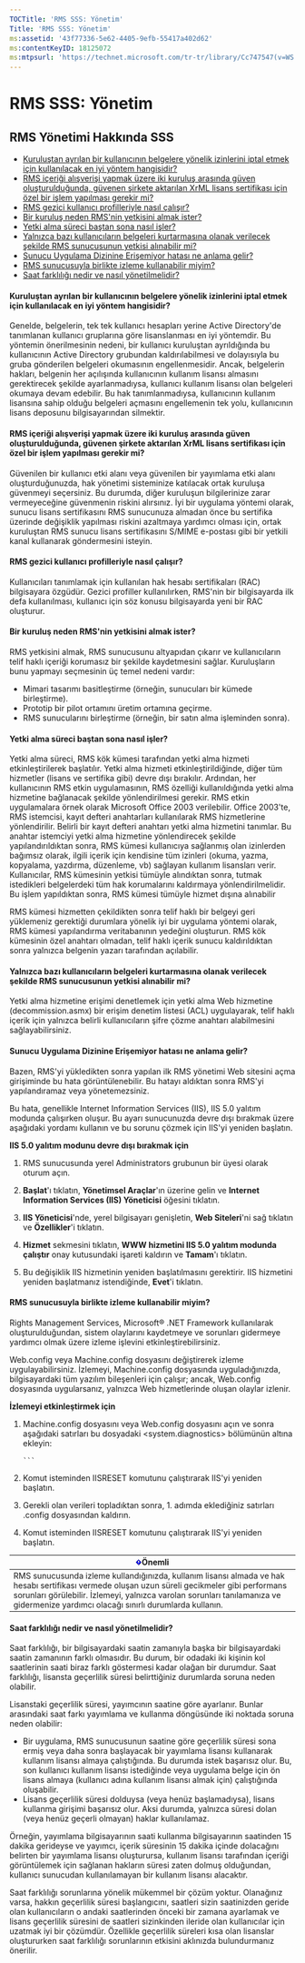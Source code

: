 ```yaml
---
TOCTitle: 'RMS SSS: Yönetim'
Title: 'RMS SSS: Yönetim'
ms:assetid: '43f77336-5e62-4405-9efb-55417a402d62'
ms:contentKeyID: 18125072
ms:mtpsurl: 'https://technet.microsoft.com/tr-tr/library/Cc747547(v=WS.10)'
---
```


RMS SSS: Yönetim
================

RMS Yönetimi Hakkında SSS
-------------------------

-   [Kuruluştan ayrılan bir kullanıcının belgelere yönelik izinlerini iptal etmek için kullanılacak en iyi yöntem hangisidir?](#bkmk_1)
-   [RMS içeriği alışverişi yapmak üzere iki kuruluş arasında güven oluşturulduğunda, güvenen şirkete aktarılan XrML lisans sertifikası için özel bir işlem yapılması gerekir mi?](#bkmk_2)
-   [RMS gezici kullanıcı profilleriyle nasıl çalışır?](#bkmk_3)
-   [Bir kuruluş neden RMS'nin yetkisini almak ister?](#bkmk_4)
-   [Yetki alma süreci baştan sona nasıl işler?](#bkmk_5)
-   [Yalnızca bazı kullanıcıların belgeleri kurtarmasına olanak verilecek şekilde RMS sunucusunun yetkisi alınabilir mi?](#bkmk_6)
-   [Sunucu Uygulama Dizinine Erişemiyor hatası ne anlama gelir?](#bkmk_7)
-   [RMS sunucusuyla birlikte izleme kullanabilir miyim?](#bkmk_8)
-   [Saat farklılığı nedir ve nasıl yönetilmelidir?](#bkmk_9)

<span id="BKMK_1"></span>
#### Kuruluştan ayrılan bir kullanıcının belgelere yönelik izinlerini iptal etmek için kullanılacak en iyi yöntem hangisidir?

Genelde, belgelerin, tek tek kullanıcı hesapları yerine Active Directory'de tanımlanan kullanıcı gruplarına göre lisanslanması en iyi yöntemdir. Bu yöntemin önerilmesinin nedeni, bir kullanıcı kuruluştan ayrıldığında bu kullanıcının Active Directory grubundan kaldırılabilmesi ve dolayısıyla bu gruba gönderilen belgeleri okumasının engellenmesidir. Ancak, belgelerin hakları, belgenin her açılışında kullanıcının kullanım lisansı almasını gerektirecek şekilde ayarlanmadıysa, kullanıcı kullanım lisansı olan belgeleri okumaya devam edebilir. Bu hak tanımlanmadıysa, kullanıcının kullanım lisansına sahip olduğu belgeleri açmasını engellemenin tek yolu, kullanıcının lisans deposunu bilgisayarından silmektir.

<span id="BKMK_2"></span>
#### RMS içeriği alışverişi yapmak üzere iki kuruluş arasında güven oluşturulduğunda, güvenen şirkete aktarılan XrML lisans sertifikası için özel bir işlem yapılması gerekir mi?

Güvenilen bir kullanıcı etki alanı veya güvenilen bir yayımlama etki alanı oluşturduğunuzda, hak yönetimi sisteminize katılacak ortak kuruluşa güvenmeyi seçersiniz. Bu durumda, diğer kuruluşun bilgilerinize zarar vermeyeceğine güvenmenin riskini alırsınız. İyi bir uygulama yöntemi olarak, sunucu lisans sertifikasını RMS sunucunuza almadan önce bu sertifika üzerinde değişiklik yapılması riskini azaltmaya yardımcı olması için, ortak kuruluştan RMS sunucu lisans sertifikasını S/MIME e-postası gibi bir yetkili kanal kullanarak göndermesini isteyin.

<span id="BKMK_3"></span>
#### RMS gezici kullanıcı profilleriyle nasıl çalışır?

Kullanıcıları tanımlamak için kullanılan hak hesabı sertifikaları (RAC) bilgisayara özgüdür. Gezici profiller kullanılırken, RMS'nin bir bilgisayarda ilk defa kullanılması, kullanıcı için söz konusu bilgisayarda yeni bir RAC oluşturur.

<span id="BKMK_4"></span>
#### Bir kuruluş neden RMS'nin yetkisini almak ister?

RMS yetkisini almak, RMS sunucusunu altyapıdan çıkarır ve kullanıcıların telif haklı içeriği korumasız bir şekilde kaydetmesini sağlar. Kuruluşların bunu yapmayı seçmesinin üç temel nedeni vardır:

-   Mimari tasarımı basitleştirme (örneğin, sunucuları bir kümede birleştirme).
-   Prototip bir pilot ortamını üretim ortamına geçirme.
-   RMS sunucularını birleştirme (örneğin, bir satın alma işleminden sonra).

<span id="BKMK_5"></span>
#### Yetki alma süreci baştan sona nasıl işler?

Yetki alma süreci, RMS kök kümesi tarafından yetki alma hizmeti etkinleştirilerek başlatılır. Yetki alma hizmeti etkinleştirildiğinde, diğer tüm hizmetler (lisans ve sertifika gibi) devre dışı bırakılır. Ardından, her kullanıcının RMS etkin uygulamasının, RMS özelliği kullanıldığında yetki alma hizmetine bağlanacak şekilde yönlendirilmesi gerekir. RMS etkin uygulamalara örnek olarak Microsoft Office 2003 verilebilir. Office 2003'te, RMS istemcisi, kayıt defteri anahtarları kullanılarak RMS hizmetlerine yönlendirilir. Belirli bir kayıt defteri anahtarı yetki alma hizmetini tanımlar. Bu anahtar istemciyi yetki alma hizmetine yönlendirecek şekilde yapılandırıldıktan sonra, RMS kümesi kullanıcıya sağlanmış olan izinlerden bağımsız olarak, ilgili içerik için kendisine tüm izinleri (okuma, yazma, kopyalama, yazdırma, düzenleme, vb) sağlayan kullanım lisansları verir. Kullanıcılar, RMS kümesinin yetkisi tümüyle alındıktan sonra, tutmak istedikleri belgelerdeki tüm hak korumalarını kaldırmaya yönlendirilmelidir. Bu işlem yapıldıktan sonra, RMS kümesi tümüyle hizmet dışına alınabilir

RMS kümesi hizmetten çekildikten sonra telif haklı bir belgeyi geri yüklemeniz gerektiği durumlara yönelik iyi bir uygulama yöntemi olarak, RMS kümesi yapılandırma veritabanının yedeğini oluşturun. RMS kök kümesinin özel anahtarı olmadan, telif haklı içerik sunucu kaldırıldıktan sonra yalnızca belgenin yazarı tarafından açılabilir.

<span id="BKMK_6"></span>
#### Yalnızca bazı kullanıcıların belgeleri kurtarmasına olanak verilecek şekilde RMS sunucusunun yetkisi alınabilir mi?

Yetki alma hizmetine erişimi denetlemek için yetki alma Web hizmetine (decommission.asmx) bir erişim denetim listesi (ACL) uygulayarak, telif haklı içerik için yalnızca belirli kullanıcıların şifre çözme anahtarı alabilmesini sağlayabilirsiniz.

<span id="BKMK_7"></span>
#### Sunucu Uygulama Dizinine Erişemiyor hatası ne anlama gelir?

Bazen, RMS'yi yükledikten sonra yapılan ilk RMS yönetimi Web sitesini açma girişiminde bu hata görüntülenebilir. Bu hatayı aldıktan sonra RMS'yi yapılandıramaz veya yönetemezsiniz.

Bu hata, genellikle Internet Information Services (IIS), IIS 5.0 yalıtım modunda çalışırken oluşur. Bu ayarı sunucunuzda devre dışı bırakmak üzere aşağıdaki yordamı kullanın ve bu sorunu çözmek için IIS'yi yeniden başlatın.

**IIS 5.0 yalıtım modunu devre dışı bırakmak için**
1.  RMS sunucusunda yerel Administrators grubunun bir üyesi olarak oturum açın.

2.  **Başlat**'ı tıklatın, **Yönetimsel Araçlar**'ın üzerine gelin ve **Internet Information Services (IIS) Yöneticisi** öğesini tıklatın.

3.  **IIS Yöneticisi**'nde, yerel bilgisayarı genişletin, **Web Siteleri**'ni sağ tıklatın ve **Özellikler**'i tıklatın.

4.  **Hizmet** sekmesini tıklatın, **WWW hizmetini IIS 5.0 yalıtım modunda çalıştır** onay kutusundaki işareti kaldırın ve **Tamam**'ı tıklatın.

5.  Bu değişiklik IIS hizmetinin yeniden başlatılmasını gerektirir. IIS hizmetini yeniden başlatmanız istendiğinde, **Evet**'i tıklatın.

<span id="BKMK_8"></span>
#### RMS sunucusuyla birlikte izleme kullanabilir miyim?

Rights Management Services, Microsoft® .NET Framework kullanılarak oluşturulduğundan, sistem olaylarını kaydetmeye ve sorunları gidermeye yardımcı olmak üzere izleme işlevini etkinleştirebilirsiniz.

Web.config veya Machine.config dosyasını değiştirerek izleme uygulayabilirsiniz. İzlemeyi, Machine.config dosyasında uyguladığınızda, bilgisayardaki tüm yazılım bileşenleri için çalışır; ancak, Web.config dosyasında uygularsanız, yalnızca Web hizmetlerinde oluşan olaylar izlenir.

**İzlemeyi etkinleştirmek için**
1.  Machine.config dosyasını veya Web.config dosyasını açın ve sonra aşağıdaki satırları bu dosyadaki &lt;system.diagnostics&gt; bölümünün altına ekleyin:

    
        ```
2.  Komut isteminden IISRESET komutunu çalıştırarak IIS'yi yeniden başlatın.

3.  Gerekli olan verileri topladıktan sonra, 1. adımda eklediğiniz satırları .config dosyasından kaldırın.

4.  Komut isteminden IISRESET komutunu çalıştırarak IIS'yi yeniden başlatın.

| ![](images/Cc747547.Important(WS.10).gif)Önemli                                                                                                                                                                                                          |
|---------------------------------------------------------------------------------------------------------------------------------------------------------------------------------------------------------------------------------------------------------------------------------------|
| RMS sunucusunda izleme kullandığınızda, kullanım lisansı almada ve hak hesabı sertifikası vermede oluşan uzun süreli gecikmeler gibi performans sorunları görülebilir. İzlemeyi, yalnızca varolan sorunları tanılamanıza ve gidermenize yardımcı olacağı sınırlı durumlarda kullanın. |

<span id="BKMK_9"></span>
#### Saat farklılığı nedir ve nasıl yönetilmelidir?

Saat farklılığı, bir bilgisayardaki saatin zamanıyla başka bir bilgisayardaki saatin zamanının farklı olmasıdır. Bu durum, bir odadaki iki kişinin kol saatlerinin saati biraz farklı göstermesi kadar olağan bir durumdur. Saat farklılığı, lisansta geçerlilik süresi belirttiğiniz durumlarda soruna neden olabilir.

Lisanstaki geçerlilik süresi, yayımcının saatine göre ayarlanır. Bunlar arasındaki saat farkı yayımlama ve kullanma döngüsünde iki noktada soruna neden olabilir:

-   Bir uygulama, RMS sunucusunun saatine göre geçerlilik süresi sona ermiş veya daha sonra başlayacak bir yayımlama lisansı kullanarak kullanım lisansı almaya çalıştığında. Bu durumda istek başarısız olur. Bu, son kullanıcı kullanım lisansı istediğinde veya uygulama belge için ön lisans almaya (kullanıcı adına kullanım lisansı almak için) çalıştığında oluşabilir.
-   Lisans geçerlilik süresi dolduysa (veya henüz başlamadıysa), lisans kullanma girişimi başarısız olur. Aksi durumda, yalnızca süresi dolan (veya henüz geçerli olmayan) haklar kullanılamaz.

Örneğin, yayımlama bilgisayarının saati kullanma bilgisayarının saatinden 15 dakika gerideyse ve yayımcı, içerik süresinin 15 dakika içinde dolacağını belirten bir yayımlama lisansı oluşturursa, kullanım lisansı tarafından içeriği görüntülemek için sağlanan hakların süresi zaten dolmuş olduğundan, kullanıcı sunucudan kullanılamayan bir kullanım lisansı alacaktır.

Saat farklılığı sorunlarına yönelik mükemmel bir çözüm yoktur. Olanağınız varsa, hakkın geçerlilik süresi başlangıcını, saatleri sizin saatinizden geride olan kullanıcıların o andaki saatlerinden önceki bir zamana ayarlamak ve lisans geçerlilik süresini de saatleri sizinkinden ileride olan kullanıcılar için uzatmak iyi bir çözümdür. Özellikle geçerlilik süreleri kısa olan lisanslar oluştururken saat farklılığı sorunlarının etkisini aklınızda bulundurmanız önerilir.
